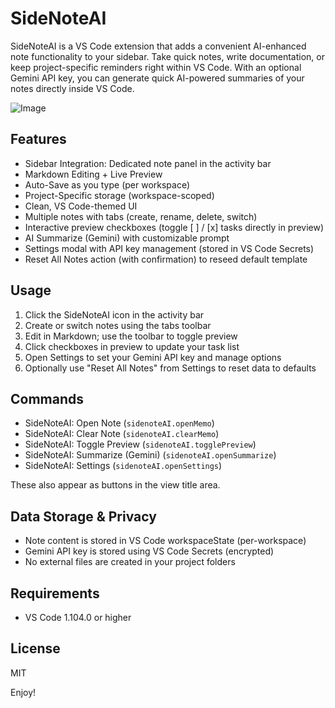 # SideNoteAI

SideNoteAI is a VS Code extension that adds a convenient AI-enhanced note functionality to your sidebar.
Take quick notes, write documentation, or keep project-specific reminders right within VS Code.
With an optional Gemini API key, you can generate quick AI-powered summaries of your notes directly inside VS Code.

![Image](https://github.com/user-attachments/assets/56594f0c-dbbd-4c55-a0f8-f2ec8e942743)


## Features

- Sidebar Integration: Dedicated note panel in the activity bar
- Markdown Editing + Live Preview
- Auto-Save as you type (per workspace)
- Project-Specific storage (workspace-scoped)
- Clean, VS Code-themed UI
- Multiple notes with tabs (create, rename, delete, switch)
- Interactive preview checkboxes (toggle [ ] / [x] tasks directly in preview)
- AI Summarize (Gemini) with customizable prompt
- Settings modal with API key management (stored in VS Code Secrets)
- Reset All Notes action (with confirmation) to reseed default template

## Usage

1. Click the SideNoteAI icon in the activity bar
2. Create or switch notes using the tabs toolbar
3. Edit in Markdown; use the toolbar to toggle preview
4. Click checkboxes in preview to update your task list
5. Open Settings to set your Gemini API key and manage options
6. Optionally use "Reset All Notes" from Settings to reset data to defaults

## Commands

- SideNoteAI: Open Note (`sidenoteAI.openMemo`)
- SideNoteAI: Clear Note (`sidenoteAI.clearMemo`)
- SideNoteAI: Toggle Preview (`sidenoteAI.togglePreview`)
- SideNoteAI: Summarize (Gemini) (`sidenoteAI.openSummarize`)
- SideNoteAI: Settings (`sidenoteAI.openSettings`)

These also appear as buttons in the view title area.

## Data Storage & Privacy

- Note content is stored in VS Code workspaceState (per-workspace)
- Gemini API key is stored using VS Code Secrets (encrypted)
- No external files are created in your project folders

## Requirements

- VS Code 1.104.0 or higher

## License

MIT

Enjoy!
